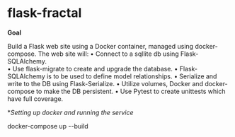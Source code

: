 # flask-fractal

**Goal**

Build a Flask web site using a Docker container, managed using docker-compose.  The web site will:
•	Connect to a sqllite db using Flask-SQLAlchemy.  
•	Use flask-migrate to create and upgrade the database. 
•	Flask-SQLAlchemy is to be used to define model relationships.
•	Serialize and write to the DB using Flask-Serialize.
•	Utilize volumes, Docker and docker-compose to make the DB persistent.
•	Use Pytest to create unittests which have full coverage.


**Setting up docker and running the service*

docker-compose up --build
